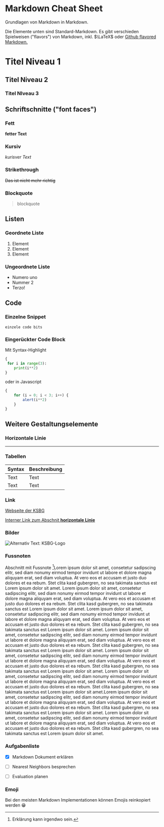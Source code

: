 # Markdown Cheat Sheet

Grundlagen von Markdown in Markdown.

Die Elemente unten sind Standard-Markdown. Es gibt verschieden Spielweisen ("flavors") von Markdown, inkl. $\LaTeX$ oder [Github flavored Markdown.](https://github.github.com/gfm/)

# Titel Niveau 1

## Titel Niveau 2

### Titel NIveau 3

## Schriftschnitte ("font faces")

### Fett

**fetter Text**

### Kursiv

*kurisver Text*

### Strikethrough

~~Das ist nicht mehr richtig~~

### Blockquote

> blockquote



## Listen

### Geordnete Liste

1. Element
2. Element
3. Element

### Ungeordnete Liste

- Numero uno
- Nummer 2
- Terzo!

## Code

### Einzelne Snippet

`einzele code bits`

### Eingerückter Code Block

Mit Syntax-Highlight

```python
{
 for i in range(3):
    print(i**2)
}
```

oder in Javascript

```javascript
{
    for (i = 0; i < 3; i++) {
        alert(i**2)
    }
}
```


## Weitere Gestaltungselemente

### Horizontale Linie

---

### Tabellen

| Syntax | Beschreibung |
| ------ | ------------ |
| Text   | Text         |
| Text   | Text         |

### Link

[Webseite der KSBG	](https://www.ksbg.ch/)

[Interner Link zum Abschnit **horizontale Linie**  ](###Horizontale-Linie)

### Bilder

![Alternativ Text: KSBG-Logo](https://www.ksbg.ch/fileadmin/_processed_/f/2/csm_KSBG_blau_3186b193a3.png)

### Fussnoten

Abschnitt mit Fussnote [^kuerzel]Lorem ipsum dolor sit amet, consetetur sadipscing elitr, sed diam nonumy eirmod tempor invidunt ut labore et dolore magna aliquyam erat, sed diam voluptua. At vero eos et accusam et justo duo dolores et ea rebum. Stet clita kasd gubergren, no sea takimata sanctus est Lorem ipsum dolor sit amet. Lorem ipsum dolor sit amet, consetetur sadipscing elitr, sed diam nonumy eirmod tempor invidunt ut labore et dolore magna aliquyam erat, sed diam voluptua. At vero eos et accusam et justo duo dolores et ea rebum. Stet clita kasd gubergren, no sea takimata sanctus est Lorem ipsum dolor sit amet. Lorem ipsum dolor sit amet, consetetur sadipscing elitr, sed diam nonumy eirmod tempor invidunt ut labore et dolore magna aliquyam erat, sed diam voluptua. At vero eos et accusam et justo duo dolores et ea rebum. Stet clita kasd gubergren, no sea takimata sanctus est Lorem ipsum dolor sit amet. Lorem ipsum dolor sit amet, consetetur sadipscing elitr, sed diam nonumy eirmod tempor invidunt ut labore et dolore magna aliquyam erat, sed diam voluptua. At vero eos et accusam et justo duo dolores et ea rebum. Stet clita kasd gubergren, no sea takimata sanctus est Lorem ipsum dolor sit amet. Lorem ipsum dolor sit amet, consetetur sadipscing elitr, sed diam nonumy eirmod tempor invidunt ut labore et dolore magna aliquyam erat, sed diam voluptua. At vero eos et accusam et justo duo dolores et ea rebum. Stet clita kasd gubergren, no sea takimata sanctus est Lorem ipsum dolor sit amet. Lorem ipsum dolor sit amet, consetetur sadipscing elitr, sed diam nonumy eirmod tempor invidunt ut labore et dolore magna aliquyam erat, sed diam voluptua. At vero eos et accusam et justo duo dolores et ea rebum. Stet clita kasd gubergren, no sea takimata sanctus est Lorem ipsum dolor sit amet.Lorem ipsum dolor sit amet, consetetur sadipscing elitr, sed diam nonumy eirmod tempor invidunt ut labore et dolore magna aliquyam erat, sed diam voluptua. At vero eos et accusam et justo duo dolores et ea rebum. Stet clita kasd gubergren, no sea takimata sanctus est Lorem ipsum dolor sit amet. Lorem ipsum dolor sit amet, consetetur sadipscing elitr, sed diam nonumy eirmod tempor invidunt ut labore et dolore magna aliquyam erat, sed diam voluptua. At vero eos et accusam et justo duo dolores et ea rebum. Stet clita kasd gubergren, no sea takimata sanctus est Lorem ipsum dolor sit amet.

[^kuerzel]: Erklärung kann irgendwo sein.

### Aufgabenliste

- [x] Markdown Dokument erklären
- [ ] Nearest Neighbors besprechen
- [ ] Evaluation planen


### Emoji

Bei den meisten Markdown Implementationen können Emojis reinkopiert werden  :grin:
